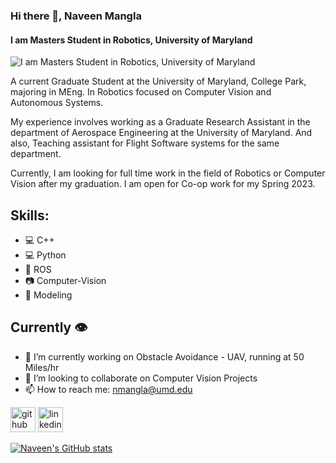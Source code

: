 ### Hi there 👋, Naveen Mangla
#### I am Masters Student in Robotics, University of Maryland
![I am Masters Student in Robotics, University of Maryland](https://media-exp1.licdn.com/dms/image/C4E16AQHHYmO4iVJWzw/profile-displaybackgroundimage-shrink_350_1400/0/1636211618780?e=1670457600&v=beta&t=xbk-FfU45Cwi7Fos2JBkRSvqUvz1DsQQ1n-xBEranIM)

A current Graduate Student at the University of Maryland, College Park, majoring in MEng. In Robotics focused on Computer Vision and Autonomous Systems.

My experience involves working as a Graduate Research Assistant in the department of Aerospace Engineering at the University of Maryland. And also, Teaching assistant for Flight Software systems for the same department.

Currently, I am looking for full time work in the field of Robotics or Computer Vision after my graduation. I am open for Co-op work for my Spring 2023.

## Skills:
- 💻 C++ 
- 💻 Python 
- 🤖 ROS 
- 📷 Computer-Vision
- 🚙 Modeling

## Currently 👁️
- 🔭 I’m currently working on Obstacle Avoidance - UAV, running at 50 Miles/hr 
- 👯 I’m looking to collaborate on Computer Vision Projects  
- 📫 How to reach me: nmangla@umd.edu 


[<img src='https://cdn.jsdelivr.net/npm/simple-icons@3.0.1/icons/github.svg' alt='github' height='40'>](https://github.com/https://github.com/nvnmangla)  [<img src='https://cdn.jsdelivr.net/npm/simple-icons@3.0.1/icons/linkedin.svg' alt='linkedin' height='40'>](https://www.linkedin.com/in/https://www.linkedin.com/in/naveen-mangla-68a516172//)  

[![Naveen's GitHub stats](https://github-readme-stats.vercel.app/api?username=nvnmangla)](https://github.com/nvnmangla/github-readme-stats)
<!---
nvnmangla/nvnmangla is a ✨ special ✨ repository because its `README.md` (this file) appears on your GitHub profile.
You can click the Preview link to take a look at your changes.
--->
